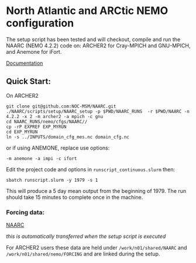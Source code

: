 # North Atlantic and ARCtic NEMO configuration

The setup script has been tested and will checkout, compile and run the NAARC (NEMO 4.2.2) code on: ARCHER2 for Cray-MPICH and GNU-MPICH, and Anemone for iFort. 

[Documentation](https://noc-msm.github.io/NAARC/)

## Quick Start:
On ARCHER2
```
git clone git@github.com:NOC-MSM/NAARC.git
./NAARC/scripts/setup/NAARC_setup -p $PWD/NAARC_RUNS  -r $PWD/NAARC -n 4.2.2 -x 2 -m archer2 -a mpich -c gnu
cd NAARC_RUNS/nemo/cfgs/NAARC//
cp -rP EXPREF EXP_MYRUN
cd EXP_MYRUN
ln -s ../INPUTS/domain_cfg_mes.nc domain_cfg.nc
```
or if using ANEMONE, replace use options:
```
-m anemone -a impi -c ifort
```
Edit the project code and options in  `runscript_continuous.slurm` then:
```
sbatch runscript.slurm -y 1979 -s 1
```
This will produce a 5 day mean output from the beginning of 1979. The run should take 15 minutes to complete once in the machine.

### Forcing data:

[NAARC](https://gws-access.jasmin.ac.uk/public/jmmp/NAARC/)

_this is automatically transferred when the setup script is executed_

For ARCHER2 users these data are held under `/work/n01/shared/NAARC` and `/work/n01/shared/nemo/FORCING` and are linked during the setup.
